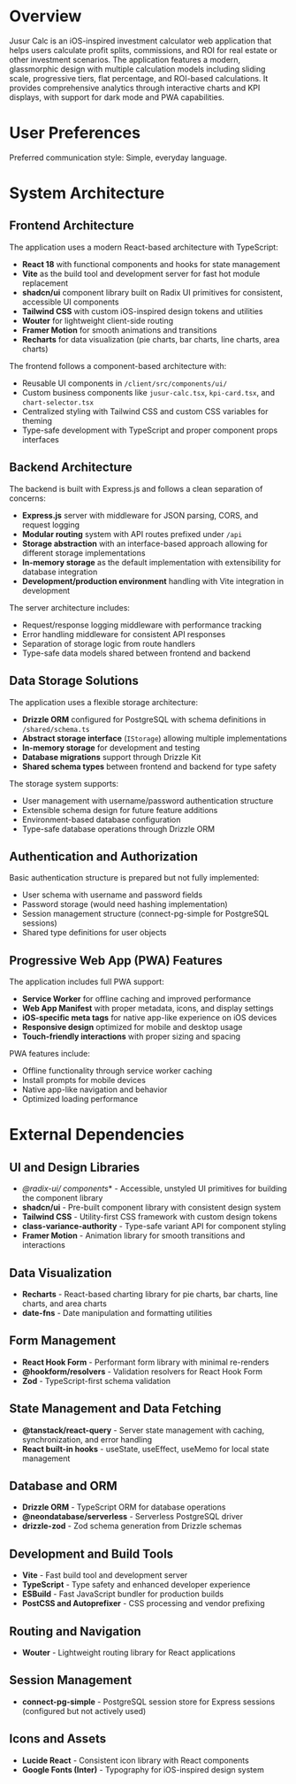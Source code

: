# Overview

Jusur Calc is an iOS-inspired investment calculator web application that helps users calculate profit splits, commissions, and ROI for real estate or other investment scenarios. The application features a modern, glassmorphic design with multiple calculation models including sliding scale, progressive tiers, flat percentage, and ROI-based calculations. It provides comprehensive analytics through interactive charts and KPI displays, with support for dark mode and PWA capabilities.

# User Preferences

Preferred communication style: Simple, everyday language.

# System Architecture

## Frontend Architecture
The application uses a modern React-based architecture with TypeScript:

- **React 18** with functional components and hooks for state management
- **Vite** as the build tool and development server for fast hot module replacement
- **shadcn/ui** component library built on Radix UI primitives for consistent, accessible UI components
- **Tailwind CSS** with custom iOS-inspired design tokens and utilities
- **Wouter** for lightweight client-side routing
- **Framer Motion** for smooth animations and transitions
- **Recharts** for data visualization (pie charts, bar charts, line charts, area charts)

The frontend follows a component-based architecture with:
- Reusable UI components in `/client/src/components/ui/`
- Custom business components like `jusur-calc.tsx`, `kpi-card.tsx`, and `chart-selector.tsx`
- Centralized styling with Tailwind CSS and custom CSS variables for theming
- Type-safe development with TypeScript and proper component props interfaces

## Backend Architecture
The backend is built with Express.js and follows a clean separation of concerns:

- **Express.js** server with middleware for JSON parsing, CORS, and request logging
- **Modular routing** system with API routes prefixed under `/api`
- **Storage abstraction** with an interface-based approach allowing for different storage implementations
- **In-memory storage** as the default implementation with extensibility for database integration
- **Development/production environment** handling with Vite integration in development

The server architecture includes:
- Request/response logging middleware with performance tracking
- Error handling middleware for consistent API responses
- Separation of storage logic from route handlers
- Type-safe data models shared between frontend and backend

## Data Storage Solutions
The application uses a flexible storage architecture:

- **Drizzle ORM** configured for PostgreSQL with schema definitions in `/shared/schema.ts`
- **Abstract storage interface** (`IStorage`) allowing multiple implementations
- **In-memory storage** for development and testing
- **Database migrations** support through Drizzle Kit
- **Shared schema types** between frontend and backend for type safety

The storage system supports:
- User management with username/password authentication structure
- Extensible schema design for future feature additions
- Environment-based database configuration
- Type-safe database operations through Drizzle ORM

## Authentication and Authorization
Basic authentication structure is prepared but not fully implemented:

- User schema with username and password fields
- Password storage (would need hashing implementation)
- Session management structure (connect-pg-simple for PostgreSQL sessions)
- Shared type definitions for user objects

## Progressive Web App (PWA) Features
The application includes full PWA support:

- **Service Worker** for offline caching and improved performance
- **Web App Manifest** with proper metadata, icons, and display settings
- **iOS-specific meta tags** for native app-like experience on iOS devices
- **Responsive design** optimized for mobile and desktop usage
- **Touch-friendly interactions** with proper sizing and spacing

PWA features include:
- Offline functionality through service worker caching
- Install prompts for mobile devices
- Native app-like navigation and behavior
- Optimized loading performance

# External Dependencies

## UI and Design Libraries
- **@radix-ui/* components** - Accessible, unstyled UI primitives for building the component library
- **shadcn/ui** - Pre-built component library with consistent design system
- **Tailwind CSS** - Utility-first CSS framework with custom design tokens
- **class-variance-authority** - Type-safe variant API for component styling
- **Framer Motion** - Animation library for smooth transitions and interactions

## Data Visualization
- **Recharts** - React-based charting library for pie charts, bar charts, line charts, and area charts
- **date-fns** - Date manipulation and formatting utilities

## Form Management
- **React Hook Form** - Performant form library with minimal re-renders
- **@hookform/resolvers** - Validation resolvers for React Hook Form
- **Zod** - TypeScript-first schema validation

## State Management and Data Fetching
- **@tanstack/react-query** - Server state management with caching, synchronization, and error handling
- **React built-in hooks** - useState, useEffect, useMemo for local state management

## Database and ORM
- **Drizzle ORM** - TypeScript ORM for database operations
- **@neondatabase/serverless** - Serverless PostgreSQL driver
- **drizzle-zod** - Zod schema generation from Drizzle schemas

## Development and Build Tools
- **Vite** - Fast build tool and development server
- **TypeScript** - Type safety and enhanced developer experience
- **ESBuild** - Fast JavaScript bundler for production builds
- **PostCSS and Autoprefixer** - CSS processing and vendor prefixing

## Routing and Navigation
- **Wouter** - Lightweight routing library for React applications

## Session Management
- **connect-pg-simple** - PostgreSQL session store for Express sessions (configured but not actively used)

## Icons and Assets
- **Lucide React** - Consistent icon library with React components
- **Google Fonts (Inter)** - Typography for iOS-inspired design system